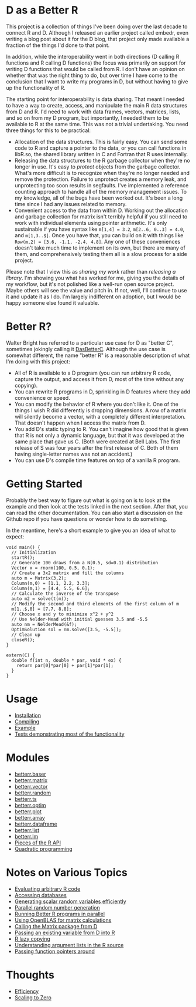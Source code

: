 # D as a Better R

This project is a collection of things I've been doing over the last
decade to connect R and D. Although I released an earlier project called
embedr, even writing a blog post about it for the D blog, that project
only made available a fraction of the things I'd done to that point.

In addition, while the interoperability went in both directions (D calling
R functions and R calling D functions) the focus was primarily on support
for writing D functions that would be called from R. I don't have an
opinion on whether that was the right thing to do, but over time I have
come to the conclusion that I want to write my programs in D, but without
having to give up the functionality of R.

The starting point for interoperability is data sharing. That meant I
needed to have a way to create, access, and manipulate the main R data 
structures from D and R. I'd need to work with data frames, vectors, matrices,
lists, and so on from my D program, but importantly, I needed them to
be available to R at the same time. This was not a trivial undertaking. 
You need three things for this to be practical:

- Allocation of the data structures. This is fairly easy. You can send
some code to R and capture a pointer to the data, or you can call
functions in libR.so, the shared library written in C and Fortran that 
R uses internally.
- Releasing the data structures to the R garbage collector when they're
no longer in use. It's easy to *protect* objects from the garbage collector.
What's more difficult is to recognize when they're no longer needed and
remove the protection. Failure to unprotect creates a memory leak, and
unprotecting too soon results in segfaults. I've implemented a reference
counting approach to handle all of the memory management issues. To my
knowledge, all of the bugs have been worked out. It's been a long time
since I had any issues related to memory.
- Convenient access to the data from within D. Working out the allocation
and garbage collection for matrix isn't terribly helpful if you still
need to work with individual elements using pointer arithmetic. It's 
only sustainable if you have syntax like `m[1,4] = 3.2`, `m[2..6, 0..3] = 4.0`, and
`m[1,3..$]`. Once you have that, you can build on it with things like
`Row(m,2) = [3.6, -1.1, -2.4, 4.8]`. Any one of these conveniences 
doesn't take much time to implement on its own, but there are many of
them, and comprehensively testing them all is a slow process for a side
project.

Please note that I view this as *sharing my work* rather than *releasing a library*. 
I'm showing you what has worked for me, giving you the details of my 
workflow, but it's not polished like a well-run open source project. 
Maybe others will see the value and pitch in. If not, well, I'll 
continue to use it and update it as I do. I'm largely
indifferent on adoption, but I would be happy someone else found it
valuable.

# Better R?

Walter Bright has referred to a particular use case for D as
"better C", sometimes jokingly calling it [DasBetterC](https://dlang.org/blog/2018/06/11/dasbetterc-converting-make-c-to-d/).
Although the use case is somewhat different, the name "better R" is a
reasonable description of what I'm doing with this project:

- All of R is available to a D program (you can run arbitrary R code,
capture the output, and access it from D, most of the time without any
copying).
- You can rewrite R programs in D, sprinkling in D features where they
add convenience or speed.
- You can modify the behavior of R where you don't like it. One of the
things I wish R did differently is dropping dimensions. A row of a matrix
will silently become a vector, with a completely different interpretation.
That doesn't happen when I access the matrix from D.
- You add D's static typing to R. You can't imagine how good that is
given that R is not only a dynamic language, but that it was developed
at the same place that gave us C. (Both were created at Bell Labs. 
The first release of S was four years after the first release of C.
Both of them having single-letter names was not an accident.)
- You can use D's compile time features on top of a vanilla R program.

# Getting Started

Probably the best way to figure out what is going on is to look at the
example and then look at the tests linked in the next section. After that,
you can read the other documentation. You can also start a discussion on
the Github repo if you have questions or wonder how to do something.

In the meantime, here's a short example to give you an idea of what to expect:

```
void main() {
  // Initialization
  startR();
  // Generate 100 draws from a N(0.5, sd=0.1) distribution
  Vector x = rnorm(100, 0.5, 0.1);
  // Create a 3x2 matrix and fill the columns
  auto m = Matrix(3,2);
  Column(m,0) = [1.1, 2.2, 3.3];
  Column(m,1) = [4.4, 5.5, 6.6];
  // Calculate the inverse of the transpose
  auto m2 = solve(t(m));
  // Modify the second and third elements of the first column of m
  m[1..$,0] = [7.7, 8.8];
  // Choose x and y to minimize x^2 + y^2
  // Use Nelder-Mead with initial guesses 3.5 and -5.5
  auto nm = NelderMead(&f);
  OptimSolution sol = nm.solve([3.5, -5.5]);
  // Clean up
  closeR();
}

extern(C) {
  double f(int n, double * par, void * ex) {
    return par[0]*par[0] + par[1]*par[1];
  }
}
```

# Usage

- [Installation](installation.html)
- [Compiling](compiling.html)
- [Example](example.html)
- [Tests demonstrating most of the functionality](https://github.com/bachmeil/betterr/tree/main/testing)

# Modules

- [betterr.baser](base.html)
- [betterr.matrix](matrix.html)
- [betterr.vector](vector.html)
- [betterr.random](random.html)
- [betterr.ts](ts.html)
- [betterr.optim](optim.html)
- [betterr.plot](plot.html)
- [betterr.array](array.html)
- [betterr.dataframe](dataframe.html)
- [betterr.list](list.html)
- [betterr.lm](lm.html)
- [Pieces of the R API](api.html)
- [Quadratic programming](quadprog.html)

# Notes on Various Topics

- [Evaluating arbitrary R code](evalr.html)
- [Accessing databases](databases.html)
- [Generating scalar random variables efficiently](randomscalar.html)
- [Parallel random number generation](prng.html)
- [Running Better R programs in parallel](parallelrun.html)
- [Using OpenBLAS for matrix calculations](openblas.html)
- [Calling the Matrix package from D](matrixpackage.html)
- [Passing an existing variable from D into R](setvar.html)
- [R lazy copying](lazycopy.html)
- [Understanding argument lists in the R source](arglists.html)
- [Passing function pointers around](funcptr.html)

# Thoughts

- [Efficiency](efficiency.html)
- [Scaling to Zero](scaling.html)
